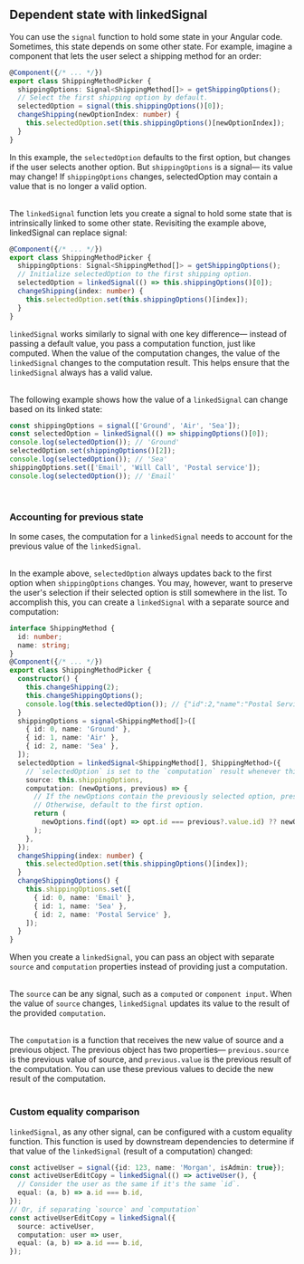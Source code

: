 ## Dependent state with linkedSignal  
You can use the ```signal``` function to hold some state in your Angular code. Sometimes, this state depends on some other state. For example, imagine a component that lets the user select a shipping method for an order:  
```typescript
@Component({/* ... */})
export class ShippingMethodPicker {
  shippingOptions: Signal<ShippingMethod[]> = getShippingOptions();
  // Select the first shipping option by default.
  selectedOption = signal(this.shippingOptions()[0]);
  changeShipping(newOptionIndex: number) {
    this.selectedOption.set(this.shippingOptions()[newOptionIndex]);
  }
}
```
In this example, the ```selectedOption``` defaults to the first option, but changes if the user selects another option. But ```shippingOptions``` is a signal— its value may change! If ```shippingOptions``` changes, selectedOption may contain a value that is no longer a valid option.  
<br>

The ```linkedSignal``` function lets you create a signal to hold some state that is intrinsically linked to some other state. Revisiting the example above, linkedSignal can replace signal:

```typescript
@Component({/* ... */})
export class ShippingMethodPicker {
  shippingOptions: Signal<ShippingMethod[]> = getShippingOptions();
  // Initialize selectedOption to the first shipping option.
  selectedOption = linkedSignal(() => this.shippingOptions()[0]);
  changeShipping(index: number) {
    this.selectedOption.set(this.shippingOptions()[index]);
  }
}
```

```linkedSignal``` works similarly to signal with one key difference— instead of passing a default value, you pass a computation function, just like computed. When the value of the computation changes, the value of the ```linkedSignal``` changes to the computation result. This helps ensure that the ```linkedSignal``` always has a valid value.  
<br>

The following example shows how the value of a ```linkedSignal``` can change based on its linked state:  
```typescript
const shippingOptions = signal(['Ground', 'Air', 'Sea']);
const selectedOption = linkedSignal(() => shippingOptions()[0]);
console.log(selectedOption()); // 'Ground'
selectedOption.set(shippingOptions()[2]);
console.log(selectedOption()); // 'Sea'
shippingOptions.set(['Email', 'Will Call', 'Postal service']);
console.log(selectedOption()); // 'Email'
```  
<br>

### Accounting for previous state  
In some cases, the computation for a ```linkedSignal``` needs to account for the previous value of the ```linkedSignal```.  
<br>

In the example above, ```selectedOption``` always updates back to the first option when ```shippingOptions``` changes. You may, however, want to preserve the user's selection if their selected option is still somewhere in the list. To accomplish this, you can create a ```linkedSignal``` with a separate source and computation:  
```typescript
interface ShippingMethod {
  id: number;
  name: string;
}
@Component({/* ... */})
export class ShippingMethodPicker {
  constructor() {
    this.changeShipping(2);
    this.changeShippingOptions();
    console.log(this.selectedOption()); // {"id":2,"name":"Postal Service"}
  }
  shippingOptions = signal<ShippingMethod[]>([
    { id: 0, name: 'Ground' },
    { id: 1, name: 'Air' },
    { id: 2, name: 'Sea' },
  ]);
  selectedOption = linkedSignal<ShippingMethod[], ShippingMethod>({
    // `selectedOption` is set to the `computation` result whenever this `source` changes.
    source: this.shippingOptions,
    computation: (newOptions, previous) => {
      // If the newOptions contain the previously selected option, preserve that selection.
      // Otherwise, default to the first option.
      return (
        newOptions.find((opt) => opt.id === previous?.value.id) ?? newOptions[0]
      );
    },
  });
  changeShipping(index: number) {
    this.selectedOption.set(this.shippingOptions()[index]);
  }
  changeShippingOptions() {
    this.shippingOptions.set([
      { id: 0, name: 'Email' },
      { id: 1, name: 'Sea' },
      { id: 2, name: 'Postal Service' },
    ]);
  }
}
```  
When you create a ```linkedSignal```, you can pass an object with separate ```source``` and ```computation``` properties instead of providing just a computation.  
<br> 

The ```source``` can be any signal, such as a ```computed``` or ```component input```. When the value of ```source``` changes, ```linkedSignal``` updates its value to the result of the provided ```computation```.  
<br>

The ```computation``` is a function that receives the new value of source and a previous object. The previous object has two properties— ```previous.source``` is the previous value of source, and ```previous.value``` is the previous result of the computation. You can use these previous values to decide the new result of the computation.  
<br>

### Custom equality comparison  
```linkedSignal```, as any other signal, can be configured with a custom equality function. This function is used by downstream dependencies to determine if that value of the ```linkedSignal``` (result of a computation) changed:  
```typescript
const activeUser = signal({id: 123, name: 'Morgan', isAdmin: true});
const activeUserEditCopy = linkedSignal(() => activeUser(), {
  // Consider the user as the same if it's the same `id`.
  equal: (a, b) => a.id === b.id,
});
// Or, if separating `source` and `computation`
const activeUserEditCopy = linkedSignal({
  source: activeUser,
  computation: user => user,
  equal: (a, b) => a.id === b.id,
});
```